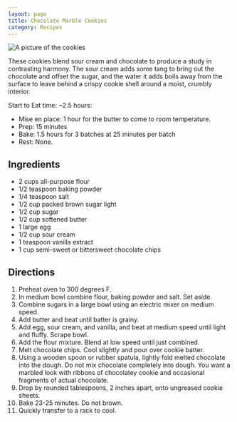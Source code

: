 ```yaml
---
layout: page
title: Chocolate Marble Cookies
category: Recipes
---
```


![A picture of the cookies](/assets/images/marbles_cookies.jpg?raw=true)

These cookies blend sour cream and chocolate to produce a study in
contrasting harmony. The sour cream adds some tang to bring out the
chocolate and offset the sugar, and the water it adds boils away from
the surface to leave behind a crispy cookie shell around a moist,
crumbly interior.

Start to Eat time: ~2.5 hours:
- Mise en place: 1 hour for the butter to come to room temperature.
- Prep: 15 minutes
- Bake: 1.5 hours for 3 batches at 25 minutes per batch
- Rest: None.

## Ingredients

- 2 cups all-purpose flour
- 1/2 teaspoon baking powder
- 1/4 teaspoon salt
- 1/2 cup packed brown sugar light
- 1/2 cup sugar
- 1/2 cup softened butter
- 1 large egg
- 1/2 cup sour cream
- 1 teaspoon vanilla extract
- 1 cup semi-sweet or bittersweet chocolate chips

## Directions

1. Preheat oven to 300 degrees F.
1. In medium bowl combine flour, baking powder and salt. Set aside.
1. Combine sugars in a large bowl using an electric mixer on medium
   speed.
1. Add butter and beat until batter is grainy.
1. Add egg, sour cream, and vanilla, and beat at medium speed until
   light and fluffy. Scrape bowl.
1. Add the flour mixture. Blend at low speed until just combined.
1. Melt chocolate chips. Cool slightly and pour over cookie batter.
1. Using a wooden spoon or rubber spatula, lightly fold melted
   chocolate into the dough. Do not mix chocolate completely into
   dough. You want a marbled look with ribbons of chocolatey cookie
   and occasional fragments of actual chocolate.
1. Drop by rounded tablespoons, 2 inches apart, onto ungreased cookie
   sheets.
1. Bake 23-25 minutes. Do not brown.
1. Quickly transfer to a rack to cool.
